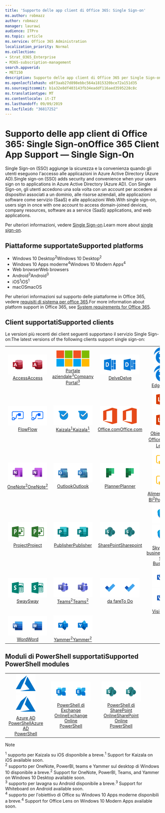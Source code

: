 ```yaml
---
title: 'Supporto delle app client di Office 365: Single Sign-on'
ms.author: robmazz
author: robmazz
manager: laurawi
audience: ITPro
ms.topic: article
ms.service: Office 365 Administration
localization_priority: Normal
ms.collection:
- Strat_O365_Enterprise
- M365-subscription-management
search.appverid:
- MET150
description: Supporto delle app client di Office 365 per Single Sign-on.
ms.openlocfilehash: e8f3aab27d898ebbc564a1815320bce72a151d35
ms.sourcegitcommit: b1a32e8df403143fb34eaddf116aed3595228c8c
ms.translationtype: MT
ms.contentlocale: it-IT
ms.lasthandoff: 09/09/2019
ms.locfileid: "36817252"
---
```

# <a name="office-365-client-app-support--single-sign-on"></a><span data-ttu-id="9518e-103">Supporto delle app client di Office 365: Single Sign-on</span><span class="sxs-lookup"><span data-stu-id="9518e-103">Office 365 Client App Support — Single Sign-On</span></span>

<span data-ttu-id="9518e-104">Single Sign-on (SSO) aggiunge la sicurezza e la convenienza quando gli utenti eseguono l'accesso alle applicazioni in Azure Active Directory (Azure AD).</span><span class="sxs-lookup"><span data-stu-id="9518e-104">Single sign-on (SSO) adds security and convenience when your users sign on to applications in Azure Active Directory (Azure AD).</span></span> <span data-ttu-id="9518e-105">Con Single Sign-on, gli utenti accedono una sola volta con un account per accedere ai dispositivi associati a un dominio, alle risorse aziendali, alle applicazioni software come servizio (SaaS) e alle applicazioni Web.</span><span class="sxs-lookup"><span data-stu-id="9518e-105">With single sign-on, users sign in once with one account to access domain-joined devices, company resources, software as a service (SaaS) applications, and web applications.</span></span>

<span data-ttu-id="9518e-106">Per ulteriori informazioni, vedere [Single Sign-on](https://docs.microsoft.com/azure/active-directory/manage-apps/what-is-single-sign-on).</span><span class="sxs-lookup"><span data-stu-id="9518e-106">Learn more about [single sign-on](https://docs.microsoft.com/azure/active-directory/manage-apps/what-is-single-sign-on).</span></span>

## <a name="supported-platforms"></a><span data-ttu-id="9518e-107">Piattaforme supportate</span><span class="sxs-lookup"><span data-stu-id="9518e-107">Supported platforms</span></span>

 - <span data-ttu-id="9518e-108">Windows 10 Desktop<sup>2</sup></span><span class="sxs-lookup"><span data-stu-id="9518e-108">Windows 10 Desktop<sup>2</sup></span></span>
 - <span data-ttu-id="9518e-109">Windows 10 Apps moderne<sup>4</sup></span><span class="sxs-lookup"><span data-stu-id="9518e-109">Windows 10 Modern Apps<sup>4</sup></span></span>
 - <span data-ttu-id="9518e-110">Web browser</span><span class="sxs-lookup"><span data-stu-id="9518e-110">Web browsers</span></span>
 - <span data-ttu-id="9518e-111">Android<sup>3</sup></span><span class="sxs-lookup"><span data-stu-id="9518e-111">Android<sup>3</sup></span></span>
 - <span data-ttu-id="9518e-112">iOS<sup>1</sup></span><span class="sxs-lookup"><span data-stu-id="9518e-112">iOS<sup>1</sup></span></span>
 - <span data-ttu-id="9518e-113">macOS</span><span class="sxs-lookup"><span data-stu-id="9518e-113">macOS</span></span>

<span data-ttu-id="9518e-114">Per ulteriori informazioni sul supporto delle piattaforme in Office 365, vedere [requisiti di sistema per office 365](https://products.office.com/office-system-requirements).</span><span class="sxs-lookup"><span data-stu-id="9518e-114">For more information about platform support in Office 365, see [System requirements for Office 365](https://products.office.com/office-system-requirements).</span></span>

## <a name="supported-clients"></a><span data-ttu-id="9518e-115">Client supportati</span><span class="sxs-lookup"><span data-stu-id="9518e-115">Supported clients</span></span>

<span data-ttu-id="9518e-116">Le versioni più recenti dei client seguenti supportano il servizio Single Sign-on:</span><span class="sxs-lookup"><span data-stu-id="9518e-116">The latest versions of the following clients support single sign-on:</span></span>

| | | | | | |
|:---:|:---:|:---:|:---:|:---:|:---:|
| <span data-ttu-id="9518e-117">![Icona di accesso](media/o365-access-64x64.png)</span><span class="sxs-lookup"><span data-stu-id="9518e-117">![Access icon](media/o365-access-64x64.png)</span></span> <br> [<span data-ttu-id="9518e-118">Access</span><span class="sxs-lookup"><span data-stu-id="9518e-118">Access</span></span>](https://products.office.com/access) | <span data-ttu-id="9518e-119">![Icona portale aziendale](media/o365-microsoft-64x64.png)</span><span class="sxs-lookup"><span data-stu-id="9518e-119">![Company portal icon](media/o365-microsoft-64x64.png)</span></span> <br> [<span data-ttu-id="9518e-120">Portale <br> aziendale<sup>3</sup></span><span class="sxs-lookup"><span data-stu-id="9518e-120">Company <br> Portal<sup>3</sup> </span></span>](https://docs.microsoft.com/intune-user-help/sign-in-to-the-company-portal) | <span data-ttu-id="9518e-121">![Icona di approfondimento](media/o365-delve-64x64.png)</span><span class="sxs-lookup"><span data-stu-id="9518e-121">![Delve icon](media/o365-delve-64x64.png)</span></span> <br> [<span data-ttu-id="9518e-122">Delve</span><span class="sxs-lookup"><span data-stu-id="9518e-122">Delve</span></span>](https://products.office.com/business/intelligent-search) | <span data-ttu-id="9518e-123">![Icona del server perimetrale](media/o365-edge-64x64.png)</span><span class="sxs-lookup"><span data-stu-id="9518e-123">![Edge icon](media/o365-edge-64x64.png)</span></span> <br> [<span data-ttu-id="9518e-124">Edge</span><span class="sxs-lookup"><span data-stu-id="9518e-124">Edge</span></span>](https://www.microsoft.com/windows/microsoft-edge) | <span data-ttu-id="9518e-125">![Icona Excel](media/o365-excel-64x64.png)</span><span class="sxs-lookup"><span data-stu-id="9518e-125">![Excel icon](media/o365-excel-64x64.png)</span></span> <br> [<span data-ttu-id="9518e-126">Excel</span><span class="sxs-lookup"><span data-stu-id="9518e-126">Excel</span></span>](https://products.office.com/excel) 
| <span data-ttu-id="9518e-127">![Icona flusso](media/o365-flow-64x64.png)</span><span class="sxs-lookup"><span data-stu-id="9518e-127">![Flow icon](media/o365-flow-64x64.png)</span></span> <br> [<span data-ttu-id="9518e-128">Flow</span><span class="sxs-lookup"><span data-stu-id="9518e-128">Flow</span></span>](https://flow.microsoft.com) | <span data-ttu-id="9518e-129">![Icona Kaizala](media/o365-kaizala-64x64.png)</span><span class="sxs-lookup"><span data-stu-id="9518e-129">![Kaizala icon](media/o365-kaizala-64x64.png)</span></span> <br> [<span data-ttu-id="9518e-130">Kaizala<sup>1</sup></span><span class="sxs-lookup"><span data-stu-id="9518e-130">Kaizala<sup>1</sup></span></span>](https://products.office.com/en/business/microsoft-kaizala) | <span data-ttu-id="9518e-131">![Icona Office.com](media/o365-office-64x64.png)</span><span class="sxs-lookup"><span data-stu-id="9518e-131">![Office.com icon](media/o365-office-64x64.png)</span></span> <br> [<span data-ttu-id="9518e-132">Office.com</span><span class="sxs-lookup"><span data-stu-id="9518e-132">Office.com</span></span>](https://www.office.com/) | <span data-ttu-id="9518e-133">![Icona dell'obiettivo](media/o365-lens-64x64.png)</span><span class="sxs-lookup"><span data-stu-id="9518e-133">![Lens icon](media/o365-lens-64x64.png)</span></span> <br> [<span data-ttu-id="9518e-134">Obiettivo di Office<sup>4</sup></span><span class="sxs-lookup"><span data-stu-id="9518e-134">Office Lens<sup>4</sup></span></span>](https://www.microsoft.com/p/office-lens/9wzdncrfj3t8?activetab=pivot%3Aoverviewtab) | <span data-ttu-id="9518e-135">![Icona di OneDrive for business](media/o365-OneDrive-64x64.png)</span><span class="sxs-lookup"><span data-stu-id="9518e-135">![OneDrive for Business icon](media/o365-OneDrive-64x64.png)</span></span> <br> [<span data-ttu-id="9518e-136">OneDrive</span><span class="sxs-lookup"><span data-stu-id="9518e-136">OneDrive</span></span>](https://products.office.com/onedrive-for-business/online-cloud-storage) 
| <span data-ttu-id="9518e-137">![Icona di OneNote](media/o365-OneNote-64x64.png)</span><span class="sxs-lookup"><span data-stu-id="9518e-137">![OneNote icon](media/o365-OneNote-64x64.png)</span></span> <br> [<span data-ttu-id="9518e-138">OneNote<sup>2</sup></span><span class="sxs-lookup"><span data-stu-id="9518e-138">OneNote<sup>2</sup></span></span>](https://products.office.com/onenote) | <span data-ttu-id="9518e-139">![Icona di Outlook](media/o365-outlook-64x64.png)</span><span class="sxs-lookup"><span data-stu-id="9518e-139">![Outlook icon](media/o365-outlook-64x64.png)</span></span> <br> [<span data-ttu-id="9518e-140">Outlook</span><span class="sxs-lookup"><span data-stu-id="9518e-140">Outlook</span></span>](https://products.office.com/outlook) | <span data-ttu-id="9518e-141">![Icona Planner](media/o365-planner-64x64.png)</span><span class="sxs-lookup"><span data-stu-id="9518e-141">![Planner icon](media/o365-planner-64x64.png)</span></span> <br> [<span data-ttu-id="9518e-142">Planner</span><span class="sxs-lookup"><span data-stu-id="9518e-142">Planner</span></span>](https://products.office.com/business/task-management-software) | <span data-ttu-id="9518e-143">![Icona PowerBI](media/o365-powerbi-64x64.png)</span><span class="sxs-lookup"><span data-stu-id="9518e-143">![PowerBI icon](media/o365-powerbi-64x64.png)</span></span> <br> [<span data-ttu-id="9518e-144">Alimentazione BI<sup>2</sup></span><span class="sxs-lookup"><span data-stu-id="9518e-144">Power BI<sup>2</sup></span></span>](https://powerbi.microsoft.com)| <span data-ttu-id="9518e-145">![Icona PowerPoint](media/o365-powerpoint-64x64.png)</span><span class="sxs-lookup"><span data-stu-id="9518e-145">![PowerPoint icon](media/o365-powerpoint-64x64.png)</span></span> <br> [<span data-ttu-id="9518e-146">PowerPoint</span><span class="sxs-lookup"><span data-stu-id="9518e-146">PowerPoint</span></span>](https://products.office.com/powerpoint) 
| <span data-ttu-id="9518e-147">![Icona del progetto](media/o365-project-64x64.png)</span><span class="sxs-lookup"><span data-stu-id="9518e-147">![Project icon](media/o365-project-64x64.png)</span></span> <br> [<span data-ttu-id="9518e-148">Project</span><span class="sxs-lookup"><span data-stu-id="9518e-148">Project</span></span>](https://products.office.com/project) | <span data-ttu-id="9518e-149">![Icona editore](media/o365-publisher-64x64.png)</span><span class="sxs-lookup"><span data-stu-id="9518e-149">![Publisher icon](media/o365-publisher-64x64.png)</span></span> <br> [<span data-ttu-id="9518e-150">Publisher</span><span class="sxs-lookup"><span data-stu-id="9518e-150">Publisher</span></span>](https://products.office.com/publisher) | <span data-ttu-id="9518e-151">![Icona di SharePoint](media/o365-sharepoint-64x64.png)</span><span class="sxs-lookup"><span data-stu-id="9518e-151">![SharePoint icon](media/o365-sharepoint-64x64.png)</span></span> <br> [<span data-ttu-id="9518e-152">SharePoint</span><span class="sxs-lookup"><span data-stu-id="9518e-152">Sharepoint</span></span>](https://products.office.com/sharepoint) | <span data-ttu-id="9518e-153">![Icona di Skype for business](media/o365-skypeforbusiness-64x64.png)</span><span class="sxs-lookup"><span data-stu-id="9518e-153">![Skype for Business icon](media/o365-skypeforbusiness-64x64.png)</span></span> <br> [<span data-ttu-id="9518e-154">Skype for <br> business</span><span class="sxs-lookup"><span data-stu-id="9518e-154">Skype for <br> Business</span></span>](https://www.skype.com/business/) | <span data-ttu-id="9518e-155">![Icona note adesive](media/o365-stickynotes-64x64.png)</span><span class="sxs-lookup"><span data-stu-id="9518e-155">![Sticky Notes icon](media/o365-stickynotes-64x64.png)</span></span> <br> [<span data-ttu-id="9518e-156">Sticky Notes</span><span class="sxs-lookup"><span data-stu-id="9518e-156">Sticky Notes</span></span>](https://www.microsoft.com/p/microsoft-sticky-notes/9nblggh4qghw) 
| <span data-ttu-id="9518e-157">![Icona ondeggiamento](media/o365-sway-64x64.png)</span><span class="sxs-lookup"><span data-stu-id="9518e-157">![Sway icon](media/o365-sway-64x64.png)</span></span> <br> [<span data-ttu-id="9518e-158">Sway</span><span class="sxs-lookup"><span data-stu-id="9518e-158">Sway</span></span>](https://sway.com) | <span data-ttu-id="9518e-159">![Icona Teams](media/o365-teams-64x64.png)</span><span class="sxs-lookup"><span data-stu-id="9518e-159">![Teams icon](media/o365-teams-64x64.png)</span></span> <br> [<span data-ttu-id="9518e-160">Teams<sup>2</sup></span><span class="sxs-lookup"><span data-stu-id="9518e-160">Teams<sup>2</sup></span></span>](https://products.office.com/microsoft-teams/group-chat-software) | <span data-ttu-id="9518e-161">![Icona da fare](media/o365-todo-64x64.png)</span><span class="sxs-lookup"><span data-stu-id="9518e-161">![To Do icon](media/o365-todo-64x64.png)</span></span> <br> [<span data-ttu-id="9518e-162">da fare</span><span class="sxs-lookup"><span data-stu-id="9518e-162">To Do</span></span>](https://todo.microsoft.com) | <span data-ttu-id="9518e-163">![Icona di Visio](media/o365-visio-64x64.png)</span><span class="sxs-lookup"><span data-stu-id="9518e-163">![Visio icon](media/o365-visio-64x64.png)</span></span> <br> [<span data-ttu-id="9518e-164">Visio</span><span class="sxs-lookup"><span data-stu-id="9518e-164">Visio</span></span>](https://products.office.com/visio/flowchart-software) | <span data-ttu-id="9518e-165">![Icona della lavagna](media/o365-whiteboard-64x64.png)</span><span class="sxs-lookup"><span data-stu-id="9518e-165">![Whiteboard icon](media/o365-whiteboard-64x64.png)</span></span> <br> [<span data-ttu-id="9518e-166">Lavagna<sup>3</sup></span><span class="sxs-lookup"><span data-stu-id="9518e-166">Whiteboard<sup>3</sup></span></span>](https://whiteboard.microsoft.com/) 
| <span data-ttu-id="9518e-167">![Icona Word](media/o365-word-64x64.png)</span><span class="sxs-lookup"><span data-stu-id="9518e-167">![Word icon](media/o365-word-64x64.png)</span></span> <br> [<span data-ttu-id="9518e-168">Word</span><span class="sxs-lookup"><span data-stu-id="9518e-168">Word</span></span>](https://products.office.com/word) | <span data-ttu-id="9518e-169">![Icona Yammer](media/o365-yammer-64x64.png)</span><span class="sxs-lookup"><span data-stu-id="9518e-169">![Yammer icon](media/o365-yammer-64x64.png)</span></span> <br> [<span data-ttu-id="9518e-170">Yammer<sup>2</sup></span><span class="sxs-lookup"><span data-stu-id="9518e-170">Yammer<sup>2</sup></span></span>](https://products.office.com/yammer/yammer-overview) |

## <a name="supported-powershell-modules"></a><span data-ttu-id="9518e-171">Moduli di PowerShell supportati</span><span class="sxs-lookup"><span data-stu-id="9518e-171">Supported PowerShell modules</span></span>

| | | | | | |
|:---:|:---:|:---:|:---:|:---:|:---:|
| <span data-ttu-id="9518e-172">![Icona di Azure](media/o365-azure-64x64.png)</span><span class="sxs-lookup"><span data-stu-id="9518e-172">![Azure icon](media/o365-azure-64x64.png)</span></span> <br> [<span data-ttu-id="9518e-173">Azure AD <br> PowerShell</span><span class="sxs-lookup"><span data-stu-id="9518e-173">Azure AD <br> PowerShell</span></span>](https://docs.microsoft.com/powershell/azure/active-directory/overview?view=azureadps-2.0) | <span data-ttu-id="9518e-174">![Icona di Exchange](media/o365-exchange-64x64.png)</span><span class="sxs-lookup"><span data-stu-id="9518e-174">![Exchange icon](media/o365-exchange-64x64.png)</span></span> <br> [<span data-ttu-id="9518e-175">PowerShell di <br> Exchange Online</span><span class="sxs-lookup"><span data-stu-id="9518e-175">Exchange Online <br> PowerShell</span></span>](https://docs.microsoft.com/powershell/exchange/exchange-online/exchange-online-powershell?view=exchange-ps) | <span data-ttu-id="9518e-176">![Icona di SharePoint](media/o365-sharepoint-64x64.png)</span><span class="sxs-lookup"><span data-stu-id="9518e-176">![SharePoint icon](media/o365-sharepoint-64x64.png)</span></span> <br> [<span data-ttu-id="9518e-177">PowerShell di <br> SharePoint Online</span><span class="sxs-lookup"><span data-stu-id="9518e-177">SharePoint Online <br> PowerShell</span></span>](https://docs.microsoft.com/sharepoint/manage-team-and-communication-sites-in-powershell)

> [!NOTE]
> <span data-ttu-id="9518e-178"><sup>1</sup> supporto per Kaizala su iOS disponibile a breve.</span><span class="sxs-lookup"><span data-stu-id="9518e-178"><sup>1</sup> Support for Kaizala on iOS available soon.</span></span> <br>
> <span data-ttu-id="9518e-179"><sup>2</sup> supporto per OneNote, PowerBI, teams e Yammer sul desktop di Windows 10 disponibile a breve.</span><span class="sxs-lookup"><span data-stu-id="9518e-179"><sup>2</sup> Support for OneNote, PowerBI, Teams, and Yammer on Windows 10 Desktop available soon.</span></span> <br>
> <span data-ttu-id="9518e-180"><sup>3</sup> supporto per lavagna su Android disponibile a breve.</span><span class="sxs-lookup"><span data-stu-id="9518e-180"><sup>3</sup> Support for Whiteboard on Android available soon.</span></span> <br>
> <span data-ttu-id="9518e-181"><sup>4</sup> supporto per l'obiettivo di Office su Windows 10 Apps moderne disponibili a breve.</span><span class="sxs-lookup"><span data-stu-id="9518e-181"><sup>4</sup> Support for Office Lens on Windows 10 Modern Apps available soon.</span></span> <br>
